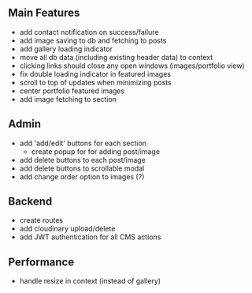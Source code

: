 ## Main Features
- add contact notification on success/failure
- add image saving to db and fetching to posts
- add gallery loading indicator
- move all db data (including existing header data) to context
- clicking links should close any open windows (images/portfolio view)
- fix double loading indicator in featured images
- scroll to top of updates when minimizing posts
- center portfolio featured images
- add image fetching to section

## Admin
- add 'add/edit' buttons for each section
  - create popup for for adding post/image
- add delete buttons to each post/image
- add delete buttons to scrollable modal
- add change order option to images (?)

## Backend
- create routes
- add cloudinary upload/delete
- add JWT authentication for all CMS actions

## Performance
- handle resize in context (instead of gallery)